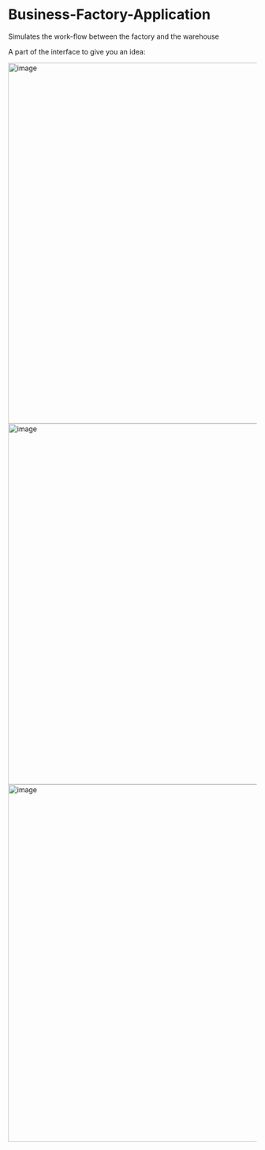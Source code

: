 # Business-Factory-Application
Simulates the work-flow between the factory and the warehouse

A part of the interface to give you an idea:

<img width="731" alt="image" src="https://user-images.githubusercontent.com/53452296/156774451-c0f5506c-b025-4900-aceb-e36e064c4af5.png">
<img width="731" alt="image" src="https://user-images.githubusercontent.com/53452296/156774576-ed1108db-8e16-42bf-8c08-5e16424dc170.png">

<img width="724" alt="image" src="https://user-images.githubusercontent.com/53452296/156774696-1ff38664-0328-4295-bbed-77fd6612dd23.png">
